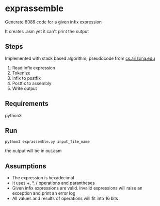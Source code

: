 
# exprassemble

Generate 8086 code for a given infix expression 

It creates .asm yet it can't print the output 
## Steps

Implemented with stack based algorithm, pseudocode from [cs.arizona.edu](https://www2.cs.arizona.edu/classes/cs127b/fall15/infix.pdf)

1. Read infix expression
2. Tokenize 
3. Infix to postfix
4. Postfix to assembly 
5. Write output 

## Requirements

python3 


## Run 

`python3 exprassemble.py input_file_name`

the output will be in out.asm 

## Assumptions

- The expression is hexadecimal
- It uses +, *, / operations and parantheses
- Given infix expressions are valid. Invalid expressions will raise an exception and print an error log 
- All values and results of operations will fit into 16 bits



